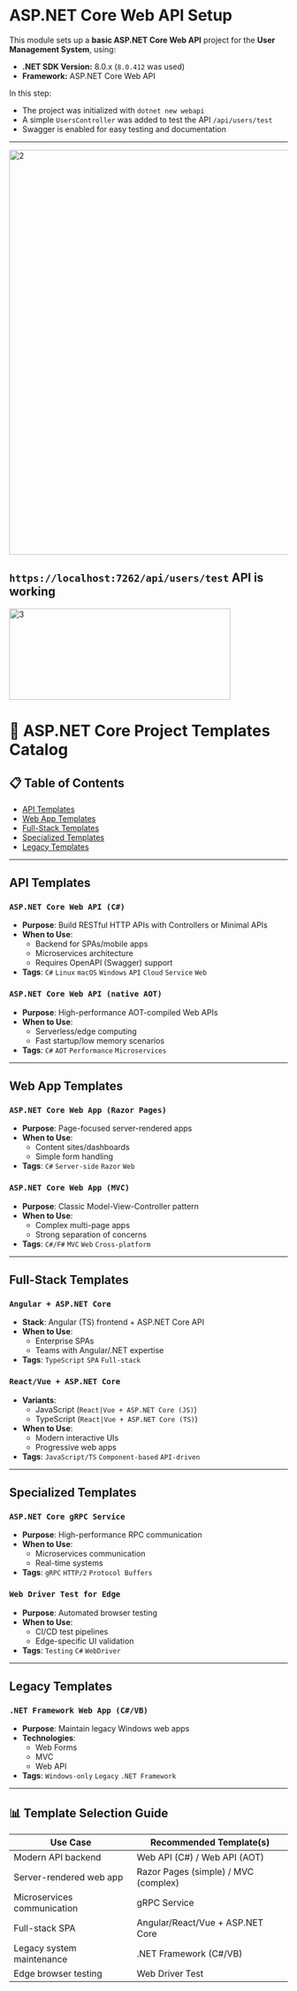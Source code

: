 # ASP.NET Core Web API Setup

This module sets up a **basic ASP.NET Core Web API** project for the **User Management System**, using:
- **.NET SDK Version:** 8.0.x (`8.0.412` was used)
- **Framework:** ASP.NET Core Web API

In this step:
- The project was initialized with `dotnet new webapi`
- A simple `UsersController` was added to test the API `/api/users/test`
- Swagger is enabled for easy testing and documentation

---
<img width="1366" height="731" alt="2" src="https://github.com/user-attachments/assets/9041fa1e-14a1-4713-ba10-8ed193118c3e" />

## `https://localhost:7262/api/users/test` **API is working**

<img width="400" height="165" alt="3" src="https://github.com/user-attachments/assets/395540b9-ab53-4635-83e1-95e57af6a8a2" />


# 🚀 ASP.NET Core Project Templates Catalog

## 📋 Table of Contents
- [API Templates](#-api-templates)
- [Web App Templates](#-web-app-templates)
- [Full-Stack Templates](#-full-stack-templates)
- [Specialized Templates](#-specialized-templates)
- [Legacy Templates](#-legacy-templates)

---

## API Templates

### `ASP.NET Core Web API (C#)`
- **Purpose**: Build RESTful HTTP APIs with Controllers or Minimal APIs
- **When to Use**:
  - Backend for SPAs/mobile apps
  - Microservices architecture
  - Requires OpenAPI (Swagger) support
- **Tags**: `C#` `Linux` `macOS` `Windows` `API` `Cloud` `Service` `Web`

### `ASP.NET Core Web API (native AOT)`
- **Purpose**: High-performance AOT-compiled Web APIs
- **When to Use**:
  - Serverless/edge computing
  - Fast startup/low memory scenarios
- **Tags**: `C#` `AOT` `Performance` `Microservices`

---

## Web App Templates

### `ASP.NET Core Web App (Razor Pages)`
- **Purpose**: Page-focused server-rendered apps
- **When to Use**:
  - Content sites/dashboards
  - Simple form handling
- **Tags**: `C#` `Server-side` `Razor` `Web`

### `ASP.NET Core Web App (MVC)`
- **Purpose**: Classic Model-View-Controller pattern
- **When to Use**:
  - Complex multi-page apps
  - Strong separation of concerns
- **Tags**: `C#/F#` `MVC` `Web` `Cross-platform`

---

## Full-Stack Templates

### `Angular + ASP.NET Core`
- **Stack**: Angular (TS) frontend + ASP.NET Core API
- **When to Use**:
  - Enterprise SPAs
  - Teams with Angular/.NET expertise
- **Tags**: `TypeScript` `SPA` `Full-stack`

### `React/Vue + ASP.NET Core`
- **Variants**:
  - JavaScript (`React|Vue + ASP.NET Core (JS)`)
  - TypeScript (`React|Vue + ASP.NET Core (TS)`)
- **When to Use**:
  - Modern interactive UIs
  - Progressive web apps
- **Tags**: `JavaScript/TS` `Component-based` `API-driven`

---

## Specialized Templates

### `ASP.NET Core gRPC Service`
- **Purpose**: High-performance RPC communication
- **When to Use**:
  - Microservices communication
  - Real-time systems
- **Tags**: `gRPC` `HTTP/2` `Protocol Buffers`

### `Web Driver Test for Edge`
- **Purpose**: Automated browser testing
- **When to Use**:
  - CI/CD test pipelines
  - Edge-specific UI validation
- **Tags**: `Testing` `C#` `WebDriver`

---

## Legacy Templates

### `.NET Framework Web App (C#/VB)`
- **Purpose**: Maintain legacy Windows web apps
- **Technologies**:
  - Web Forms
  - MVC
  - Web API
- **Tags**: `Windows-only` `Legacy` `.NET Framework`

---

## 📊 Template Selection Guide

| Use Case                      | Recommended Template(s)                     |
|-------------------------------|---------------------------------------------|
| Modern API backend            | Web API (C#) / Web API (AOT)               |
| Server-rendered web app       | Razor Pages (simple) / MVC (complex)       |
| Microservices communication   | gRPC Service                               |
| Full-stack SPA                | Angular/React/Vue + ASP.NET Core           |
| Legacy system maintenance     | .NET Framework (C#/VB)                     |
| Edge browser testing          | Web Driver Test                            |


